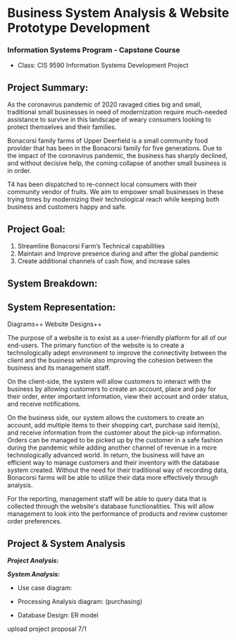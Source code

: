 # Business System Analysis & Website Prototype Development
### Information Systems Program - Capstone Course
- Class: CIS 9590 Information Systems Development Project

## Project Summary:

As the coronavirus pandemic of 2020 ravaged cities big and small, traditional small businesses in need of modernization require much-needed assistance to survive in this landscape of weary consumers looking to protect themselves and their families. 

Bonacorsi family farms of Upper Deerfield is a small community food provider that has been in the Bonacorsi family for five generations. Due to the impact of the coronavirus pandemic, the business has sharply declined, and without decisive help, the coming collapse of another small business is in order. 

T4 has been dispatched to re-connect local consumers with their community vendor of fruits. We aim to empower small businesses in these trying times by modernizing their technological reach while keeping both business and customers happy and safe. 

## Project Goal:
1. Streamline Bonacorsi Farm’s Technical capabilities
2. Maintain and Improve presence during and after the global pandemic
3. Create additional channels of cash flow, and increase sales

## System Breakdown:

## System Representation:

Diagrams++
Website Designs++

The purpose of a website is to exist as a user-friendly platform for all of our end-users. The primary function of the website is to create a technologically adept environment to improve the connectivity between the client and the business while also improving the cohesion between the business and its management staff. 

On the client-side, the system will allow customers to interact with the business by allowing customers to create an account, place and pay for their order, enter important information, view their account and order status, and receive notifications. 

On the business side, our system allows the customers to create an account, add multiple items to their shopping cart, purchase said item(s), and receive information from the customer about the pick-up information. Orders can be managed to be picked up by the customer in a safe fashion during the pandemic while adding another channel of revenue in a more technologically advanced world. In return, the business will have an efficient way to manage customers and their inventory with the database system created. Without the need for their traditional way of recording data, Bonacorsi farms will be able to utilize their data more effectively through analysis. 

For the reporting, management staff will be able to query data that is collected through the website's database functionalities. This will allow management to look into the performance of products and review customer order preferences. 

## Project & System Analysis
***Project Analysis:*** <br>


***System Analysis:*** <br>
- Use case diagram:

- Processing Analysis diagram: (purchasing)

- Database Design: ER model


upload project proposal 7/1
